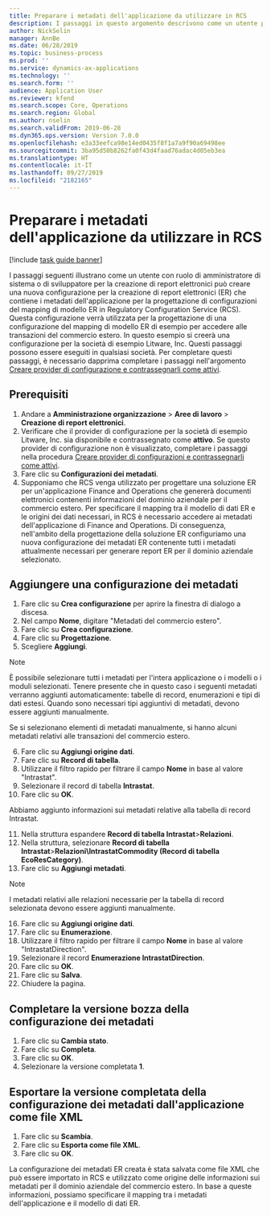 ```yaml
---
title: Preparare i metadati dell'applicazione da utilizzare in RCS
description: I passaggi in questo argomento descrivono come un utente può creare una nuova configurazione per la creazione di report elettronici (ER) che contiene i metadati dell'applicazione per la progettazione di configurazioni del mapping di modello ER in Regulatory Configuration Service (RCS).
author: NickSelin
manager: AnnBe
ms.date: 06/28/2019
ms.topic: business-process
ms.prod: ''
ms.service: dynamics-ax-applications
ms.technology: ''
ms.search.form: ''
audience: Application User
ms.reviewer: kfend
ms.search.scope: Core, Operations
ms.search.region: Global
ms.author: nselin
ms.search.validFrom: 2019-06-28
ms.dyn365.ops.version: Version 7.0.0
ms.openlocfilehash: e3a33eefca98e14ed0435f8f1a7a9f90a69498ee
ms.sourcegitcommit: 3ba95d50b8262fa0f43d4faad76adac4d05eb3ea
ms.translationtype: HT
ms.contentlocale: it-IT
ms.lasthandoff: 09/27/2019
ms.locfileid: "2182165"
---
```

# <a name="prepare-application-metadata-to-be-used-in-rcs"></a>Preparare i metadati dell'applicazione da utilizzare in RCS
[!include [task guide banner](../../includes/task-guide-banner.md)]

I passaggi seguenti illustrano come un utente con ruolo di amministratore di sistema o di sviluppatore per la creazione di report elettronici può creare una nuova configurazione per la creazione di report elettronici (ER) che contiene i metadati dell'applicazione per la progettazione di configurazioni del mapping di modello ER in Regulatory Configuration Service (RCS). Questa configurazione verrà utilizzata per la progettazione di una configurazione del mapping di modello ER di esempio per accedere alle transazioni del commercio estero. In questo esempio si creerà una configurazione per la società di esempio Litware, Inc. Questi passaggi possono essere eseguiti in qualsiasi società. Per completare questi passaggi, è necessario dapprima completare i passaggi nell'argomento [Creare provider di configurazione e contrassegnarli come attivi](er-configuration-provider-mark-it-active-2016-11.md).

## <a name="prerequisites"></a>Prerequisiti
1.  Andare a **Amministrazione organizzazione** > **Aree di lavoro** > **Creazione di report elettronici**. 
2.  Verificare che il provider di configurazione per la società di esempio Litware, Inc. sia disponibile e contrassegnato come **attivo**. Se questo provider di configurazione non è visualizzato, completare i passaggi nella procedura [Creare provider di configurazioni e contrassegnarli come attivi](er-configuration-provider-mark-it-active-2016-11.md). 
3.  Fare clic su **Configurazioni dei metadati**. 
4.  Supponiamo che RCS venga utilizzato per progettare una soluzione ER per un'applicazione Finance and Operations che genererà documenti elettronici contenenti informazioni del dominio aziendale per il commercio estero. Per specificare il mapping tra il modello di dati ER e le origini dei dati necessari, in RCS è necessario accedere ai metadati dell'applicazione di Finance and Operations. Di conseguenza, nell'ambito della progettazione della soluzione ER configuriamo una nuova configurazione dei metadati ER contenente tutti i metadati attualmente necessari per generare report ER per il dominio aziendale selezionato. 

## <a name="add-metadata-configuration"></a>Aggiungere una configurazione dei metadati 
1.  Fare clic su **Crea configurazione** per aprire la finestra di dialogo a discesa. 
2.  Nel campo **Nome**, digitare "Metadati del commercio estero". 
3.  Fare clic su **Crea configurazione**. 
4.  Fare clic su **Progettazione**. 
5.  Scegliere **Aggiungi**. 
  
> [!NOTE]
> È possibile selezionare tutti i metadati per l'intera applicazione o i modelli o i moduli selezionati. Tenere presente che in questo caso i seguenti metadati verranno aggiunti automaticamente: tabelle di record, enumerazioni e tipi di dati estesi. Quando sono necessari tipi aggiuntivi di metadati, devono essere aggiunti manualmente. 
 
Se si selezionano elementi di metadati manualmente, si hanno alcuni metadati relativi alle transazioni del commercio estero. 
  
6.  Fare clic su **Aggiungi origine dati**. 
7.  Fare clic su **Record di tabella**. 
8.  Utilizzare il filtro rapido per filtrare il campo **Nome** in base al valore "Intrastat". 
9.  Selezionare il record di tabella **Intrastat**. 
10. Fare clic su **OK**.
  
Abbiamo aggiunto informazioni sui metadati relative alla tabella di record Intrastat. 
  
11. Nella struttura espandere **Record di tabella Intrastat**\>**Relazioni**. 
12. Nella struttura, selezionare **Record di tabella Intrastat**\>**Relazioni\IntrastatCommodity (Record di tabella EcoResCategory)**.   
13. Fare clic su **Aggiungi metadati**. 
  
> [!NOTE]
> I metadati relativi alle relazioni necessarie per la tabella di record selezionata devono essere aggiunti manualmente. 
  
16. Fare clic su **Aggiungi origine dati**. 
17. Fare clic su **Enumerazione**. 
18. Utilizzare il filtro rapido per filtrare il campo **Nome** in base al valore "IntrastatDirection". 
19. Selezionare il record **Enumerazione IntrastatDirection**. 
20. Fare clic su **OK**. 
21. Fare clic su **Salva**.  
22. Chiudere la pagina. 
  
## <a name="complete-the-draft-version-of-metadata-configuration"></a>Completare la versione bozza della configurazione dei metadati
1.  Fare clic su **Cambia stato**. 
2.  Fare clic su **Completa**. 
3.  Fare clic su **OK**. 
4.  Selezionare la versione completata **1**. 
  
## <a name="export-the-completed-version-of-metadata-configuration-from-application-as-xml-file"></a>Esportare la versione completata della configurazione dei metadati dall'applicazione come file XML
1.  Fare clic su **Scambia**. 
2.  Fare clic su **Esporta come file XML**. 
3.  Fare clic su **OK**. 
    
La configurazione dei metadati ER creata è stata salvata come file XML che può essere importato in RCS e utilizzato come origine delle informazioni sui metadati per il dominio aziendale del commercio estero. In base a queste informazioni, possiamo specificare il mapping tra i metadati dell'applicazione e il modello di dati ER.
